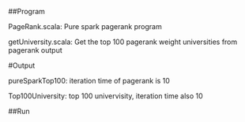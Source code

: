 ##Program

PageRank.scala: Pure spark pagerank program

getUniversity.scala: Get the top 100 pagerank weight universities from pagerank output

#Output

pureSparkTop100: iteration time of pagerank is 10

Top100University: top 100 univervisity, iteration time also 10

##Run
```jfjld
```
